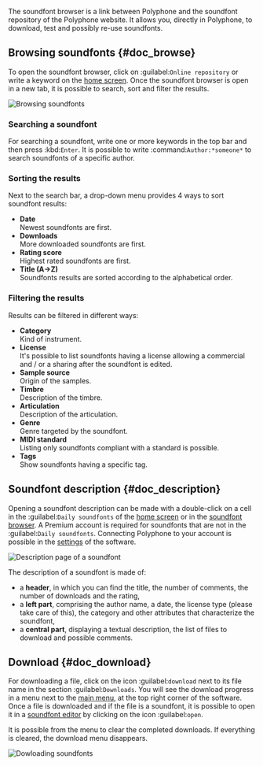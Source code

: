 The soundfont browser is a link between Polyphone and the soundfont repository of the Polyphone website.
It allows you, directly in Polyphone, to download, test and possibly re-use soundfonts.


## Browsing soundfonts {#doc_browse}


To open the soundfont browser, click on :guilabel:`Online repository` or write a keyword on the [home screen](manual/index.md).
Once the soundfont browser is open in a new tab, it is possible to search, sort and filter the results.


![Browsing soundfonts](images/soundfont_browser_browsing.png "Browsing soundfonts")


### Searching a soundfont


For searching a soundfont, write one or more keywords in the top bar and then press :kbd:`Enter`.
It is possible to write :command:`Author:*someone*` to search soundfonts of a specific author.


### Sorting the results


Next to the search bar, a drop-down menu provides 4 ways to sort soundfont results:

* **Date**\
  Newest soundfonts are first.
* **Downloads**\
  More downloaded soundfonts are first.
* **Rating score**\
  Highest rated soundfonts are first.
* **Title (A→Z)**\
  Soundfonts results are sorted according to the alphabetical order.


### Filtering the results


Results can be filtered in different ways:

* **Category**\
  Kind of instrument.
* **License**\
  It's possible to list soundfonts having a license allowing a commercial and / or a sharing after the soundfont is edited.
* **Sample source**\
  Origin of the samples.
* **Timbre**\
  Description of the timbre.
* **Articulation**\
  Description of the articulation.
* **Genre**\
  Genre targeted by the soundfont.
* **MIDI standard**\
  Listing only soundfonts compliant with a standard is possible.
* **Tags**\
  Show soundfonts having a specific tag.


## Soundfont description {#doc_description}


Opening a soundfont description can be made with a double-click on a cell in the :guilabel:`Daily soundfonts` of the [home screen](manual/index.md#doc_right) or in the [soundfont browser](#doc_browse).
A Premium account is required for soundfonts that are not in the :guilabel:`Daily soundfonts`.
Connecting Polyphone to your account is possible in the [settings](manual/settings.md#doc_repository) of the software.


![Description page of a soundfont](images/soundfont_browser_description.png "Description page of a soundfont")


The description of a soundfont is made of:

* a **header**, in which you can find the title, the number of comments, the number of downloads and the rating,
* a **left part**, comprising the author name, a date, the license type (please take care of this), the category and other attributes that characterize the soundfont,
* a **central part**, displaying a textual description, the list of files to download and possible comments.


## Download {#doc_download}


For downloading a file, click on the icon :guilabel:`download` next to its file name in the section :guilabel:`Downloads`.
You will see the download progress in a menu next to the [main menu](manual/menu.md), at the top right corner of the software.
Once a file is downloaded and if the file is a soundfont, it is possible to open it in a [soundfont editor](manual/soundfont-editor/index.md) by clicking on the icon :guilabel:`open`.

It is possible from the menu to clear the completed downloads.
If everything is cleared, the download menu disappears.


![Dowloading soundfonts](images/soundfont_browser_download.png "Dowloading soundfonts")